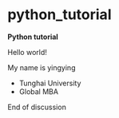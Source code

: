 # python_tutorial
**Python tutorial**

Hello world!

My name is yingying
- Tunghai University
- Global MBA

End of discussion